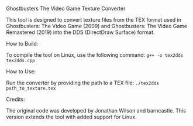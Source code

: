 Ghostbusters The Video Game Texture Converter

This tool is designed to convert texture files from the TEX format used in Ghostbusters: The Video Game (2009) and Ghostbusters: The Video Game Remastered (2019) into the DDS (DirectDraw Surface) format.

How to Build:

To compile the tool on Linux, use the following command:
`g++ -o tex2dds tex2dds.cpp`

How to Use:

Run the converter by providing the path to a TEX file:
`./tex2dds path_to_texture.tex`

Credits:

The original code was developed by Jonathan Wilson and barncastle. This version extends the tool with added support for Linux.
